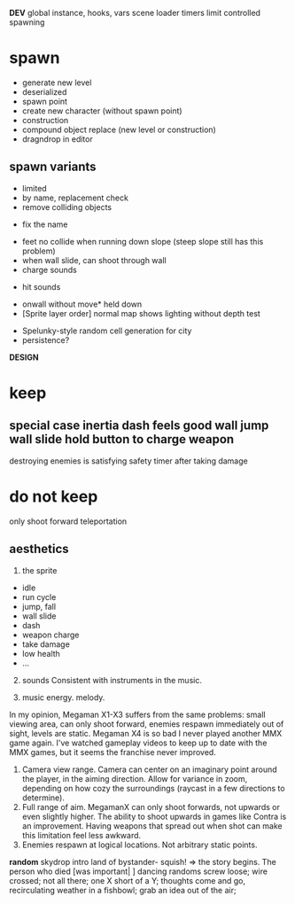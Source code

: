 
**DEV**
global instance, hooks, vars
scene loader
timers
limit
controlled spawning
# spawn
- generate new level
- deserialized
- spawn point
- create new character (without spawn point)
- construction
- compound object replace (new level or construction)
- dragndrop in editor
## spawn variants
- limited
- by name, replacement check
- remove colliding objects
* fix the name

+ feet no collide when running down slope (steep slope still has this problem)
+ when wall slide, can shoot through wall
+ charge sounds
- hit sounds
+ onwall without move* held down
+ [Sprite layer order] normal map shows lighting without depth test

* Spelunky-style random cell generation for city
* persistence?

**DESIGN**
# keep
special case inertia
dash feels good
wall jump
wall slide
hold button to charge weapon
---
destroying enemies is satisfying
safety timer after taking damage

# do not keep
only shoot forward
teleportation



## aesthetics
1. the sprite
- idle
- run cycle
- jump, fall
- wall slide
- dash
- weapon charge
- take damage
- low health
- ...

2. sounds
Consistent with instruments in the music.

3. music
energy. melody.


In my opinion, Megaman X1-X3 suffers from the same problems: small viewing area, can only shoot forward, enemies respawn immediately out of sight, levels are static.
Megaman X4 is so bad I never played another MMX game again. I've watched gameplay videos to keep up to date with the MMX games, but it seems the franchise never improved.

1. Camera view range.
Camera can center on an imaginary point around the player, in the aiming direction. Allow for variance in zoom, depending on how cozy the surroundings (raycast in a few directions to determine).
2. Full range of aim.
MegamanX can only shoot forwards, not upwards or even slightly higher. The ability to shoot upwards in games like Contra is an improvement. Having weapons that spread out when shot can make this limitation feel less awkward.
3. Enemies respawn at logical locations.
Not arbitrary static points.


**random**
skydrop intro
land of bystander- squish! => the story begins. The person who died [was important| ]
dancing randoms
screw loose; wire crossed; not all there; one X short of a Y;
thoughts come and go, recirculating weather in a fishbowl; grab an idea out of the air;
